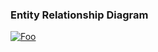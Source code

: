 ### Entity Relationship Diagram

<a href="https://www.google.com" rel="some text">![Foo](https://user-images.githubusercontent.com/67712162/132559531-0c943f09-4431-4df5-8b40-38b268755227.JPG )</a>

